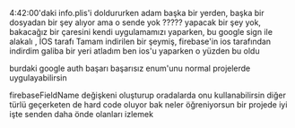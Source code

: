 4:42:00'daki info.plis'i doldururken adam başka bir yerden, başka bir dosyadan bir şey alıyor ama o sende yok ?????
yapacak bir şey yok, bakacağız bir çaresini kendi uygulamamızı yaparken, bu google sign ile alakalı , İOS tarafı
Tamam indirilen bir şeymiş, firebase'in ios tarafından indirdim galiba bir yeri atladım ben ios'u yaparken o yüzden bu oldu

burdaki google auth başarı başarısız enum'unu normal projelerde uygulayabilirsin

firebaseFieldName değişkeni oluşturup oradalarda onu kullanabilirsin diğer türlü geçerketen de hard code oluyor
bak neler öğreniyorsun bir projede iyi işte senden daha önde olanları izlemek
